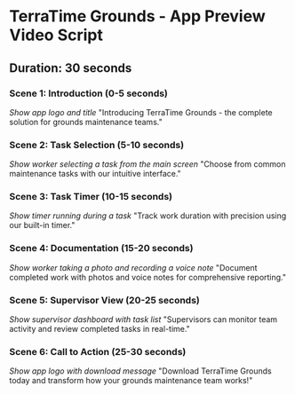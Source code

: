 # TerraTime Grounds - App Preview Video Script

## Duration: 30 seconds

### Scene 1: Introduction (0-5 seconds)
*Show app logo and title*
"Introducing TerraTime Grounds - the complete solution for grounds maintenance teams."

### Scene 2: Task Selection (5-10 seconds)
*Show worker selecting a task from the main screen*
"Choose from common maintenance tasks with our intuitive interface."

### Scene 3: Task Timer (10-15 seconds)
*Show timer running during a task*
"Track work duration with precision using our built-in timer."

### Scene 4: Documentation (15-20 seconds)
*Show worker taking a photo and recording a voice note*
"Document completed work with photos and voice notes for comprehensive reporting."

### Scene 5: Supervisor View (20-25 seconds)
*Show supervisor dashboard with task list*
"Supervisors can monitor team activity and review completed tasks in real-time."

### Scene 6: Call to Action (25-30 seconds)
*Show app logo with download message*
"Download TerraTime Grounds today and transform how your grounds maintenance team works!"